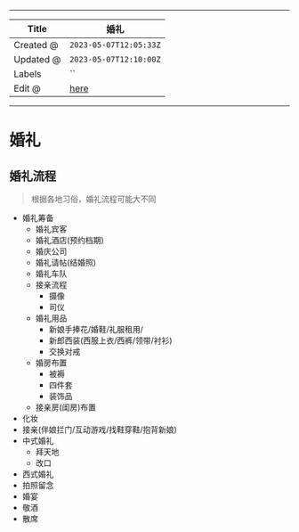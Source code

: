 -----

| Title     | 婚礼                                              |
| --------- | ----------------------------------------------- |
| Created @ | `2023-05-07T12:05:33Z`                          |
| Updated @ | `2023-05-07T12:10:00Z`                          |
| Labels    | \`\`                                            |
| Edit @    | [here](https://github.com/junxnone/jh/issues/8) |

-----

# 婚礼

## 婚礼流程

> 根据各地习俗，婚礼流程可能大不同

  - 婚礼筹备
      - 婚礼宾客
      - 婚礼酒店(预约档期)
      - 婚庆公司
      - 婚礼请帖(结婚照)
      - 婚礼车队
      - 接亲流程
          - 摄像
          - 司仪
      - 婚礼用品
          - 新娘手捧花/婚鞋/礼服租用/
          - 新郎西装(西服上衣/西裤/领带/衬衫)
          - 交换对戒
      - 婚房布置
          - 被褥
          - 四件套
          - 装饰品
      - 接亲房(闺房)布置
  - 化妆
  - 接亲(伴娘拦门/互动游戏/找鞋穿鞋/抱背新娘)
  - 中式婚礼
      - 拜天地
      - 改口
  - 西式婚礼
  - 拍照留念
  - 婚宴
  - 敬酒
  - 散席
